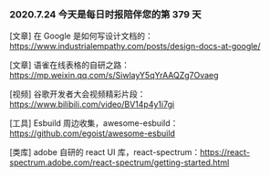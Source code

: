 ### 2020.7.24 今天是每日时报陪伴您的第 379 天

[文章] 在 Google 是如何写设计文档的：<https://www.industrialempathy.com/posts/design-docs-at-google/>

[文章] 语雀在线表格的自研之路：<https://mp.weixin.qq.com/s/SiwlayY5qYrAAQZg7Ovaeg>

[视频] 谷歌开发者大会视频精彩片段：<https://www.bilibili.com/video/BV14p4y1i7gi>

[工具] Esbuild 周边收集，awesome-esbuild：<https://github.com/egoist/awesome-esbuild>

[类库] adobe 自研的 react UI 库，react-spectrum：<https://react-spectrum.adobe.com/react-spectrum/getting-started.html>
